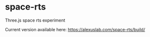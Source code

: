 # space-rts
Three.js space rts experiment

Current version available here: https://alexuslab.com/space-rts/build/